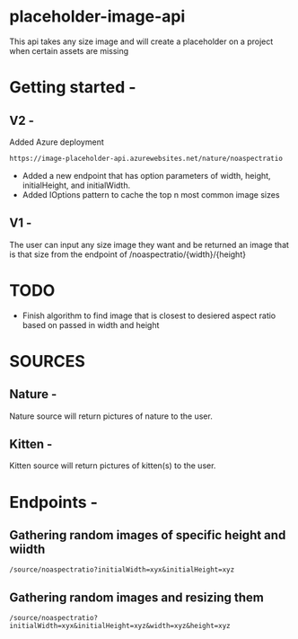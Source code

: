 # placeholder-image-api
This api takes any size image and will create a placeholder on a project when certain assets are missing

# Getting started -
## V2 -
Added Azure deployment 
```bash
https://image-placeholder-api.azurewebsites.net/nature/noaspectratio
```
- Added a new endpoint that has option parameters of width, height, initialHeight, and initialWidth.
- Added IOptions pattern to cache the top n most common image sizes
## V1 - 
The user can input any size image they want and be returned an image that is that size from the endpoint of /noaspectratio/{width}/{height}

# TODO
- Finish algorithm to find image that is closest to desiered aspect ratio based on passed in width and height

# SOURCES

## Nature -
Nature source will return pictures of nature to the user.

## Kitten - 
Kitten source will return pictures of kitten(s) to the user.

# Endpoints -
## Gathering random images of specific height and wiidth
```
/source/noaspectratio?initialWidth=xyx&initialHeight=xyz
```
## Gathering random images and resizing them
```
/source/noaspectratio?initialWidth=xyx&initialHeight=xyz&width=xyz&height=xyz
```
